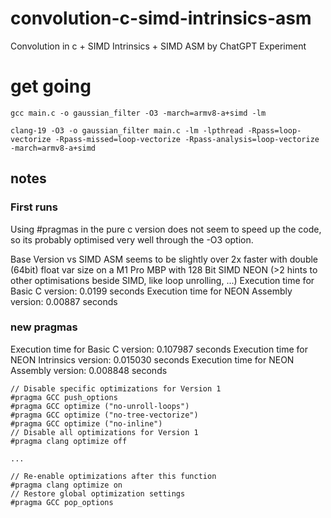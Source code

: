 # convolution-c-simd-intrinsics-asm
Convolution in c + SIMD Intrinsics + SIMD ASM by ChatGPT Experiment

# get going
`gcc main.c -o gaussian_filter -O3 -march=armv8-a+simd -lm`

`clang-19 -O3 -o gaussian_filter main.c -lm -lpthread -Rpass=loop-vectorize -Rpass-missed=loop-vectorize -Rpass-analysis=loop-vectorize -march=armv8-a+simd`

## notes

### First runs

Using #pragmas in the pure c version does not seem to speed up the code, so its probably optimised very well through the -O3 option.

Base Version vs SIMD ASM seems to be slightly over 2x faster with double (64bit) float var size on a M1 Pro MBP with 128 Bit SIMD NEON
(>2 hints to other optimisations beside SIMD, like loop unrolling, ...)
Execution time for Basic C version: 0.0199 seconds
Execution time for NEON Assembly version: 0.00887 seconds

### new pragmas

Execution time for Basic C version: 0.107987 seconds
Execution time for NEON Intrinsics version: 0.015030 seconds
Execution time for NEON Assembly version: 0.008848 seconds

    // Disable specific optimizations for Version 1
    #pragma GCC push_options
    #pragma GCC optimize ("no-unroll-loops")
    #pragma GCC optimize ("no-tree-vectorize")
    #pragma GCC optimize ("no-inline")
    // Disable all optimizations for Version 1
    #pragma clang optimize off

    ...

    // Re-enable optimizations after this function
    #pragma clang optimize on
    // Restore global optimization settings
    #pragma GCC pop_options
